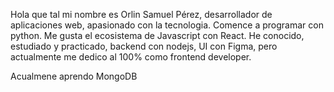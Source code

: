 Hola que tal mi nombre es Orlin Samuel Pérez,
desarrollador de aplicaciones web, apasionado con la tecnologia.
Comence a programar con python. Me gusta el ecosistema de 
Javascript con React. He conocido, estudiado y practicado, 
backend con nodejs, UI con Figma, pero actualmente me dedico
al 100% como frontend developer.

Acualmene aprendo MongoDB 

<!---
OrlinSamuelPerez/OrlinSamuelPerez is a ✨ special ✨ repository because its `README.md` (this file) appears on your GitHub profile.
You can click the Preview link to take a look at your changes.
--->
